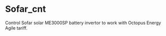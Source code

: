 # Sofar_cnt
Control Sofar solar ME3000SP  battery invertor to work with Octopus Energy Agile tariff.
